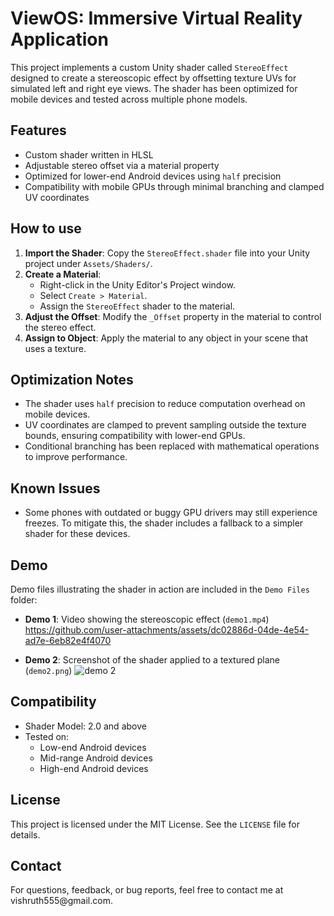 # ViewOS: Immersive Virtual Reality Application

This project implements a custom Unity shader called `StereoEffect` designed to create a stereoscopic effect by offsetting texture UVs for simulated left and right eye views. The shader has been optimized for mobile devices and tested across multiple phone models.

## Features

- Custom shader written in HLSL
- Adjustable stereo offset via a material property
- Optimized for lower-end Android devices using `half` precision
- Compatibility with mobile GPUs through minimal branching and clamped UV coordinates

## How to use

1. **Import the Shader**: Copy the `StereoEffect.shader` file into your Unity project under `Assets/Shaders/`.
2. **Create a Material**:
   - Right-click in the Unity Editor's Project window.
   - Select `Create > Material`.
   - Assign the `StereoEffect` shader to the material.
3. **Adjust the Offset**: Modify the `_Offset` property in the material to control the stereo effect.
4. **Assign to Object**: Apply the material to any object in your scene that uses a texture.

## Optimization Notes

- The shader uses `half` precision to reduce computation overhead on mobile devices.
- UV coordinates are clamped to prevent sampling outside the texture bounds, ensuring compatibility with lower-end GPUs.
- Conditional branching has been replaced with mathematical operations to improve performance.

## Known Issues

- Some phones with outdated or buggy GPU drivers may still experience freezes. To mitigate this, the shader includes a fallback to a simpler shader for these devices.

## Demo

Demo files illustrating the shader in action are included in the `Demo Files` folder:

- **Demo 1**: Video showing the stereoscopic effect (`demo1.mp4`)
https://github.com/user-attachments/assets/dc02886d-04de-4e54-ad7e-6eb82e4f4070


- **Demo 2**: Screenshot of the shader applied to a textured plane (`demo2.png`)
![demo 2](https://github.com/user-attachments/assets/d9caf49c-29d9-4538-a0d0-6cf92d94ff76)

## Compatibility
- Shader Model: 2.0 and above
- Tested on:
  - Low-end Android devices
  - Mid-range Android devices
  - High-end Android devices

## License

This project is licensed under the MIT License. See the `LICENSE` file for details.

## Contact

For questions, feedback, or bug reports, feel free to contact me at vishruth555\@gmail.com.

